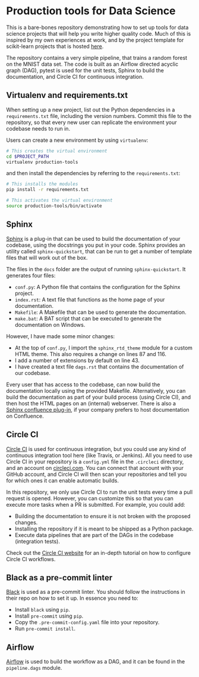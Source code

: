 # Production tools for Data Science

This is a bare-bones repository demonstrating how to set up tools for data science projects that will help you write higher quality code. Much of this is inspired by my own experiences at work, and by the project template for scikit-learn projects that is hosted [here](https://github.com/scikit-learn-contrib/project-template).

The repository contains a very simple pipeline, that trains a random forest on the MNIST data set. The code is built as an Airflow directed acyclic graph (DAG), pytest is used for the unit tests, Sphinx to build the documentation, and Circle CI for continuous integration.

## Virtualenv and requirements.txt

When setting up a new project, list out the Python dependencies in a `requirements.txt` file, including the version numbers. Commit this file to the repository, so that every new user can replicate the environment your codebase needs to run in.

Users can create a new environment by using `virtualenv`:

```bash
# This creates the virtual environment
cd $PROJECT_PATH
virtualenv production-tools
```

and then install the dependencies by referring to the `requirements.txt`:

```bash
# This installs the modules
pip install -r requirements.txt

# This activates the virtual environment
source production-tools/bin/activate
```

## Sphinx 

[Sphinx](http://www.sphinx-doc.org/en/stable/) is a plug-in that can be used to build the documentation of your codebase, using the docstrings you put in your code. Sphinx provides an utility called `sphinx-quickstart`, that can be run to get a number of template files that will work out of the box. 

The files in the `docs` folder are the output of running `sphinx-quickstart`. It generates four files:

- `conf.py`: A Python file that contains the configuration for the Sphinx project.
- `index.rst`: A text file that functions as the home page of your documentation.
- `Makefile`: A Makefile that can be used to generate the documentation.
- `make.bat`: A BAT script that can be executed to generate the documentation on Windows.

However, I have made some minor changes:

- At the top of `conf.py`, I import the `sphinx_rtd_theme` module for a custom HTML theme. This also requires a change on lines 87 and 116.
- I add a number of extensions by default on line 43.
- I have created a text file `dags.rst` that contains the documentation of our codebase.

Every user that has access to the codebase, can now build the documentation locally using the provided Makefile. Alternatively, you can build the documentation as part of your build process (using Circle CI), and then host the HTML pages on an (internal) webserver. There is also a [Sphinx confluence plug-in](https://pypi.org/project/sphinx-confluence/), if your company prefers to host documentation on Confluence.

## Circle CI

[Circle CI](https://circleci.com/) is used for continuous integration, but you could use any kind of continuous integration tool here (like Travis, or Jenkins). All you need to use Circle CI in your repository is a `config.yml` file in the `.circleci` directory, and an account on [circleci.com](https://circleci.com/). You can connect that account with your GitHub account, and Circle CI will then scan your repositories and tell you for which ones it can enable automatic builds. 

In this repository, we only use Circle CI to run the unit tests every time a pull request is opened. However, you can customize this so that you can execute more tasks when a PR is submitted. For example, you could add:

- Building the documentation to ensure it is not broken with the proposed changes.
- Installing the repository if it is meant to be shipped as a Python package. 
- Execute data pipelines that are part of the DAGs in the codebase (integration tests).

Check out the [Circle CI website](https://circleci.com/docs/2.0/tutorials/) for an in-depth tutorial on how to configure Circle CI workflows.

## Black as a pre-commit linter

[Black](https://github.com/ambv/black) is used as a pre-commit linter. You should follow the instructions in their repo on how to set it up. In essence you need to:

- Install `black` using `pip`.
- Install `pre-commit` using `pip`.
- Copy the `.pre-commit-config.yaml` file into your repository.
- Run `pre-commit install`.

## Airflow

[Airflow](https://airflow.apache.org/) is used to build the workflow as a DAG, and it can be found in the `pipeline.dags` module. 
